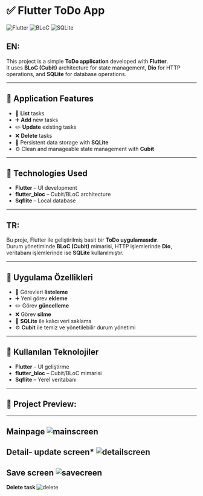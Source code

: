 # ✅ Flutter ToDo App

![Flutter](https://img.shields.io/badge/Flutter-02569B?style=for-the-badge&logo=flutter&logoColor=white)
![BLoC](https://img.shields.io/badge/BLoC-Cubit-blue?style=for-the-badge)
![SQLite](https://img.shields.io/badge/SQLite-003B57?style=for-the-badge&logo=sqlite&logoColor=white)

## EN:
This project is a simple **ToDo application** developed with **Flutter**.  
It uses **BLoC (Cubit)** architecture for state management, **Dio** for HTTP operations, and **SQLite** for database operations.

---

## 📱 Application Features

- 📝 **List** tasks  
- ➕ **Add** new tasks  
- ✏️ **Update** existing tasks  
- ❌ **Delete** tasks  
- 💾 Persistent data storage with **SQLite**  
- ⚙️ Clean and manageable state management with **Cubit**

---

## 🧱 Technologies Used

- **Flutter** – UI development  
- **flutter_bloc** – Cubit/BLoC architecture  
- **Sqflite** – Local database  

---

## TR: 
Bu proje, Flutter ile geliştirilmiş basit bir **ToDo uygulamasıdır**.  
Durum yönetiminde **BLoC (Cubit)** mimarisi, HTTP işlemlerinde **Dio**, veritabanı işlemlerinde ise **SQLite** kullanılmıştır.

---

## 📱 Uygulama Özellikleri

- 📝 Görevleri **listeleme**
- ➕ Yeni görev **ekleme**
- ✏️ Görev **güncelleme**
- ❌ Görev **silme**
- 💾 **SQLite** ile kalıcı veri saklama
- ⚙️ **Cubit** ile temiz ve yönetilebilir durum yönetimi

---

## 🧱 Kullanılan Teknolojiler

- **Flutter** – UI geliştirme
- **flutter_bloc** – Cubit/BLoC mimarisi
- **Sqflite** – Yerel veritabanı

---

## 📸 Project Preview:
---
**Mainpage**
![mainscreen](images/main-screen.png)
---
**Detail- update screen***
![detailscreen](images/detail-update-screen.png)
---
**Save screen**
![savecreen](images/save-screen.png)
---
**Delete task**
![delete](images/delete.png)
